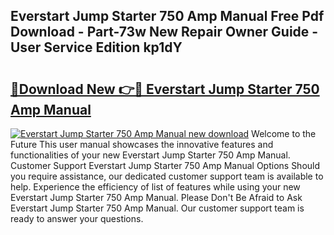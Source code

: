 ## Everstart Jump Starter 750 Amp Manual Free Pdf Download - Part-73w New Repair Owner Guide - User Service Edition kp1dY

# <h2><a href="http://bc29793.oget.top/?id=Everstart+Jump+Starter+750+Amp+Manual">🔗Download New 👉🔴 Everstart Jump Starter 750 Amp Manual</a></h2>

[![Everstart Jump Starter 750 Amp Manual new download](https://i.imgur.com/5g1atiW.png)](http://bc29793.oget.top/?id=Everstart+Jump+Starter+750+Amp+Manual)
Welcome to the Future This user manual showcases the innovative features and functionalities of your new Everstart Jump Starter 750 Amp Manual. Customer Support Everstart Jump Starter 750 Amp Manual Options Should you require assistance, our dedicated customer support team is available to help. Experience the efficiency of list of features while using your new Everstart Jump Starter 750 Amp Manual. Please Don't Be Afraid to Ask Everstart Jump Starter 750 Amp Manual. Our customer support team is ready to answer your questions.
